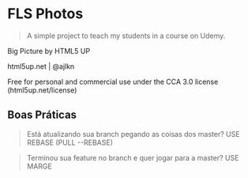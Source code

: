 # FLS Photos

> A simple project to teach my students in a course on Udemy.

Big Picture by HTML5 UP

html5up.net | @ajlkn

Free for personal and commercial use under the CCA 3.0 license (html5up.net/license)

## Boas Práticas

> Está atualizando sua branch pegando as coisas dos master?
USE REBASE (PULL --REBASE)

> Terminou sua feature no branch e quer jogar para a master?
USE MARGE